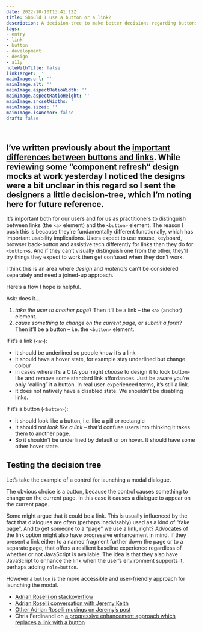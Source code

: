 ```yaml
---
date: 2022-10-10T13:41:12Z
title: Should I use a button or a link?
description: A decision-tree to make better decisions regarding buttons and links
tags:
- entry
- link
- button
- development
- design
- a11y
noteWithTitle: false
linkTarget: ''
mainImage.url: ''
mainImage.alt: ''
mainImage.aspectRatioWidth: ''
mainImage.aspectRatioHeight: ''
mainImage.srcsetWidths: ''
mainImage.sizes: ''
mainImage.isAnchor: false
draft: false

---
```

I’ve written previously about the [important differences between buttons and links](https://fuzzylogic.me/posts/buttons-versus-links-differences-and-tips/). While reviewing some “component refresh” design mocks at work yesterday I noticed the designs were a bit unclear in this regard so I sent the designers a little decision-tree, which I’m noting here for future reference.
---

It’s important both for our users and for us as practitioners to distinguish between links (the `<a>` element) and the `<button>` element. The reason I push this is because they’re fundamentally different functionally, which has important usability implications. Users expect to use mouse, keyboard, browser back-button and assistive tech differently for links than they do for `<button>`s. And if they can’t visually distinguish one from the other, they’ll try things they expect to work then get confused when they don’t work.

I think this is an area where _design_ and _materials_ can’t be considered separately and need a joined-up approach.

Here’s a flow I hope is helpful.

Ask: does it…

1. _take the user to another page_? Then it’ll be a link – the `<a>` (anchor) element.
2. _cause something to change on the current page_, or _submit a form_? Then it’ll be a button – i.e. the `<button>` element.

If it’s a link (`<a>`):

* it should be underlined so people know it’s a link
* it should have a hover state, for example stay underlined but change colour
* in cases where it’s a CTA you might _choose_ to design it to look button-like and remove some standard link affordances. Just be aware you’re only “calling” it a button. In real user-experienced terms, it’s still a link.
* it does not natively have a disabled state. We shouldn’t be disabling links.

If it’s a button (`<button>`):

* it should look like a button, i.e. like a pill or rectangle
* It should _not look like a link_ – that’d confuse users into thinking it takes them to another page.
* So it shouldn’t be underlined by default or on hover. It should have some other hover state.

## Testing the decision tree

Let’s take the example of a control for launching a modal dialogue. 

The obvious choice is a button, because the control causes something to change on the current page. In this case it causes a dialogue to appear on the current page.

Some might argue that it could be a link. This is usually influenced by the fact that dialogues are often (perhaps inadvisably) used as a kind of “fake page”. And to get someone to a “page” we use a link, right? Advocates of the link option might also have progressive enhancement in mind. If they present a link either to a named fragment further down the page or to a separate page, that offers a resilient baseline experience regardless of whether or not JavaScript is available. The idea is that they also have JavaScript to enhance the link when the user’s environment supports it, perhaps adding `role=button`.

However a `button` is the more accessible and user-friendly approach for launching the modal.

- [Adrian Roselli on stackoverflow](https://stackoverflow.com/questions/38594369/is-it-more-accessible-to-use-a-button-or-a-to-open-close-a-modal)
- [Adrian Roselli conversation with Jeremy Keith](https://twitter.com/aardrian/status/1322160454723129345)
- [Other Adrian Roselli musings on Jeremy’s post](https://twitter.com/aardrian/status/1321947480112680960)
- Chris Ferdinandi on [a progressive enhancement approach which replaces a link with a button](https://gomakethings.com/progressively-enhancing-a-link-into-a-button-with-vanilla-javascript/)

 
